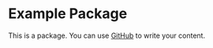 # Example Package

This is a package. You can use
[GitHub](https://github.com/apz-eng/py_ax/)
to write your content.